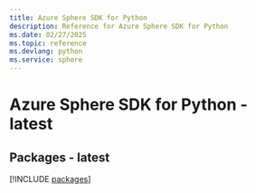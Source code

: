 ```yaml
---
title: Azure Sphere SDK for Python
description: Reference for Azure Sphere SDK for Python
ms.date: 02/27/2025
ms.topic: reference
ms.devlang: python
ms.service: sphere
---
```

# Azure Sphere SDK for Python - latest
## Packages - latest
[!INCLUDE [packages](sphere-index.md)]